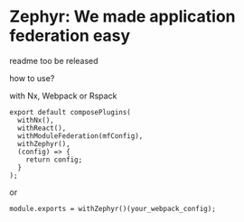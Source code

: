 # Zephyr: We made application federation easy

readme too be released

how to use?

with Nx, Webpack or Rspack

```
export default composePlugins(
  withNx(),
  withReact(),
  withModuleFederation(mfConfig),
  withZephyr(),
  (config) => {
    return config;
  }
);
```

or

```
module.exports = withZephyr()(your_webpack_config);

```
